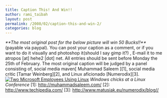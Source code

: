 ```yaml
---
title: Caption This! And Win!!
author: rami_taibah
layout: post
permalink: /2008/02/caption-this-and-win-2/
categories: blog
---
```

_\*\*The most original post for the below picture will win 50 Bucks!!\*\*_ (payable via paypal).
You can post your caption as a comment, or if you want to do it visually and photoshop it(should I say gimp it?) , E-mail it to me atropos \[at\] hehe2 \[dot\] net.
All entries should be sent before Monday the 25th of February. The most original caption will be judged by a panel consisting of, social media maven\[ Muhammad Saleem \]\[1\], social media critic \[Tamar Weinberg\]\[2\], and Linux aficionado \[Numerodix\]\[3\].
[![Two Microsoft Employees Using Linux](http://192.168.1.33/blog2/wp-content/uploads/2008/02/298658208_84dfdf53b9.jpg)](http://192.168.1.33/blog2/wp-content/uploads/2008/02/298658208_84dfdf53b9.jpg "Two Microsoft Employees Using Linux")
_Windows chicks at a Linux Conference_
\[1\]: http://muhammadsaleem.com/
\[2\]: http://www.techipedia.com/
\[3\]: http://www.matusiak.eu/numerodix/blog//
